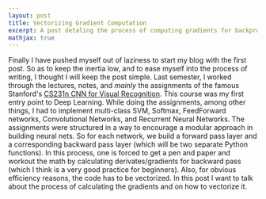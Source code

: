 ```yaml
---
layout: post
title: Vectorizing Gradient Computation
excerpt: A post detaling the process of computing gradients for backpropagation and on vectorizing the calculation.
mathjax: true
---
```


Finally I have pushed myself out of laziness to start my blog with the first post. So as to keep the inertia low, and to ease myself into the process of writing, I thought I will keep the post simple. Last semester, I worked through the lectures, notes, and _mainly_ the assignments of the famous Stanford's [CS231n CNN for Visual Recognition](http://cs231n.stanford.edu/). This course was my first entry point to Deep Learning. While doing the assignments, among other things, I had to implement multi-class SVM, Softmax,  FeedForward networks, Convolutional Networks, and Recurrent Neural Networks. The assignments were structured in a way to encourage a modular approach in building neural nets. So for each network, we build a forward pass layer and a corresponding backward pass layer (which will be two separate Python functions). In this process, one is forced to get a pen and paper and workout the math by calculating derivates/gradients for backward pass (which I think is a very good practice for beginners). Also, for obvious efficiency reasons, the code has to be vectorized. In this post I want to talk about the process of calculating the gradients and on how to vectorize it.

<under construction>
